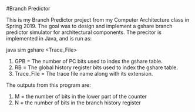#Branch Predictor

This is my Branch Predictor project from my Computer Architecture class in Spring 2019.
The goal was to design and implement a gshare branch predictor simulator for architectural components.
The precitor is implemented in Java, and is run as:

java sim gshare <GPB> <RB> <Trace_File>
  1) GPB = The number of PC bits used to index the gshare table.
  2) RB = The global history register bits used to index the gshare table.
  3) Trace_File = The trace file name along with its extension.
  
 The outputs from this program are:
 
 <M> <N> <Misprediction Ratio>
  1) M = the number of bits in the lower part of the counter
  2) N = the number of bits in the branch history register
